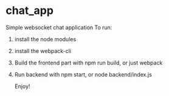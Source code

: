 # chat_app


Simple websocket chat application
To run:
1. install the node modules
2. install the webpack-cli
3. Build the frontend part with 
    npm run build, or just webpack
4. Run backend with 
    npm start, or node backend/index.js


    Enjoy!